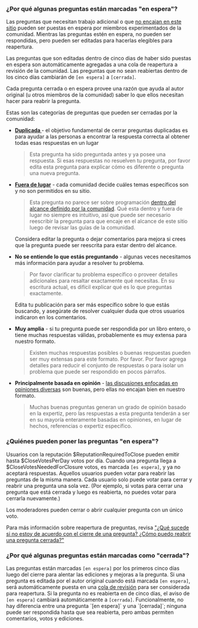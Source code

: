 <h3>¿Por qué algunas preguntas están marcadas "en espera"?</h3>
<p>Las preguntas que necesitan trabajo adicional o que <a href="/helpcenter/on-topic">no encajan en este sitio</a> pueden ser puestas en espera por miembros experimentados de la comunidad. Mientras las preguntas estén en espera, no pueden ser respondidas, pero pueden ser editadas para hacerlas elegibles para reapertura.</p>

<p>Las preguntas que son editadas dentro de cinco dias de haber sido puestas en espera son automáticamente agregadas a una cola de reapertura a revisión de la comunidad. Las preguntas que no sean reabiertas dentro de los cinco días cambiarán de <code>[en espera]</code> a <code>[cerrada]</code>.</p>

<p> Cada pregunta cerrada o en espera provee una razón que ayuda al autor original (u otros miembros de la comunidad) saber lo que ellos necesitan hacer para reabrir la pregunta.</p>


<p>Estas son las categorías de preguntas que pueden ser cerradas por la comunidad:<p>
<ul>

   <li><a href="/help/duplicates"><b>Duplicada
</b></a> - el objetivo fundamental de cerrar preguntas duplicadas es para ayudar a las personas a encontrar la respuesta correcta al obtener todas esas respuestas en un lugar

<blockquote>Esta pregunta ha sido preguntada antes y ya posee una respuesta. Si esas respuestas no resuelven tu pregunta, por favor edita esta pregunta para explicar cómo es diferente o pregunta una nueva pregunta.</blockquote>
</li> 

   <li><b><a href="/helpcenter/on-topic">Fuera de lugar</a></b> - cada comunidad decide cuáles temas específicos son y no son permitidos en su sitio.

   <blockquote>Esta pregunta no parece ser sobre programación <a href="/helpcenter/on-topic">dentro del alcance definido por la comunidad</a>. Qué esta dentro y fuera de lugar no siempre es intuitivo, así que puede ser necesario  reescribir la pregunta para que encaje en el alcance de este sitio luego de revisar las guías de la comunidad.</blockquote>
   
   <p>Considera editar la pregunta o dejar comentarios para mejora si crees que la pregunta puede ser reescrita para estar dentro del alcance.</p>
   </li>

   <li><b>No se entiende lo que estás preguntando</b> - algunas veces necesitamos más información para ayudar a resolver tu problema.
   <blockquote>Por favor clarificar tu problema específico o proveer detalles adicionales para resaltar exactamente qué necesitas. En su escritura actual, es difícil explicar qué es lo que preguntas exactamente.</blockquote>
   
   <p>Edita tu publicación para ser más específico sobre lo que estás buscando, y asegúrate de resolver cualquier duda que otros usuarios indicaron en los comentarios.</p> </li>

   <li><b>Muy amplia</b> - si tu pregunta puede ser respondida por un libro entero, o tiene muchas respuestas válidas, probablemente es muy extensa para nuestro formato.

   <blockquote>Existen muchas respuestas posibles o buenas respuestas pueden ser muy extensas para este formato. Por favor. Por favor agrega detalles para reducir el conjunto de respuestas o para isolar un problema que puede ser respondido en pocos párrafos.</blockquote>
</li>

<li><b>Principalmente basada en opinión</b> - <a href="/help/dont-ask">las discusiones enfocadas en opiniones diversas</a> son buenas, pero ellas no encajan bien en nuestro formato.

   <blockquote>Muchas buenas preguntas generan un grado de opinión basado en la expertiz, pero las respuestas a esta pregunta tenderán a ser en su mayoría enteramente basadas en opiniones, en lugar de hechos, referencias o expertiz específico.</blockquote>
    </li>
</ul>

<h3>¿Quiénes pueden poner las preguntas "en espera"?</h3>
<p>Usuarios con la reputación $ReputationRequiredToClose pueden emitir hasta $CloseVotesPerDay votos por día. Cuando una pregunta llega a $CloseVotesNeededForClosure votos, es marcada <code>[es espera]</code>, y ya no aceptará respuestas. Aquellos usuarios pueden votar para reabrir las preguntas de la misma manera. Cada usuario solo puede votar para cerrar y reabrir una pregunta una sola vez. (Por ejemplo, si votas para cerrar una pregunta que está cerrada y luego es reabierta, no puedes votar para cerrarla nuevamente.)</p>

<p>Los moderadores pueden cerrar o abrir cualquier pregunta con un único voto.</p>

<p>Para más información sobre reapertura de preguntas, revisa <a href="/helpcenter/reopen-questions">"¿Qué sucede si no estoy de acuerdo con el cierre de una pregunta? ¿Cómo puedo reabrir una pregunta cerrada?"</a></p>

<h3>¿Por qué algunas preguntas están marcadas como "cerrada"?</h3>
Las preguntas están marcadas <code>[en espera]</code> por los primeros cinco días luego del cierre para alentar las ediciones y mejoras a la pregunta. Si una pregunta es editada por el autor original cuando está marcada <code>[en espera]</code>, será automáticamente puesta en una <a href="http://meta.stackexchange.com/questions/161390/what-are-the-review-queues">cola de revisión</a> para ser considerada para reapertura. Si la pregunta no es reabierta en de cinco días, el aviso de <code>[en espera]</code> cambiará automáticamente a <code>[cerrada]</code>. Funcionalmente, no hay diferencia entre una pregunta `[en espera]` y una `[cerrada]`; ninguna puede ser respondida hasta que sea reabierta, pero ambas permiten comentarios, votos y ediciones. </p>

